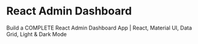 # React Admin Dashboard

Build a COMPLETE React Admin Dashboard App | React, Material UI, Data Grid, Light & Dark Mode